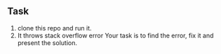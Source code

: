 ## Task 
1. clone this repo and run it. 
2. It throws stack overflow error
Your task is to find the error, fix it and present the solution. 